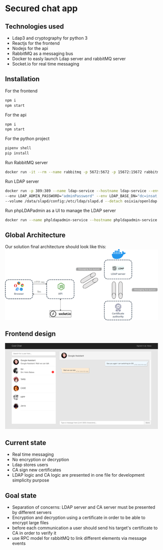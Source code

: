 # Secured chat app

## Technologies used

- Ldap3 and cryptography for python 3
- Reactjs for the frontend
- Nodejs for the api
- RabbitMQ as a messaging bus
- Docker to easly launch Ldap server and rabbitMQ server
- Socket.io for real time messaging

## Installation
For the frontend

```sh
npm i 
npm start
```

For the api

```sh
npm i 
npm start
```
For the python project

```sh
pipenv shell
pip install
```
Run RabbitMQ server

```sh
docker run -it --rm --name rabbitmq -p 5672:5672 -p 15672:15672 rabbitmq:3-management
```

Run LDAP server

```sh
docker run -p 389:389 --name ldap-service --hostname ldap-service --env LDAP_ORGANISATION="INSAT" --env LDAP_DOMAIN="insat.com" \
--env LDAP_ADMIN_PASSWORD="adminPassword" --env LDAP_BASE_DN="dc=insat,dc=com" --volume /data/slapd/database:/var/lib/ldap \
--volume /data/slapd/config:/etc/ldap/slapd.d --detach osixia/openldap:1.3.0
```

Run phpLDAPadmin as a UI to manage the LDAP server

```sh
docker run --name phpldapadmin-service --hostname phpldapadmin-service --link ldap-service:ldap-host --env PHPLDAPADMIN_LDAP_HOSTS=ldap-service --detach osixia/phpldapadmin:0.9.0
```
## Global Architecture

Our solution final architecture should look like this:
![Screenshot of architecure](./architecture.png)

## Frontend design

![Screenshot of architecure](./screenshot.png)

## Current state

- Real time messaging
- No encryption or decryption
- Ldap stores users
- CA sign new certificates
- LDAP logic and CA logic are presented in one file for development simplicity purpose
 

## Goal state

- Separation of concerns: LDAP server and CA server must be presented by different servers 
- Encryption and decryption using a certificate in order to be able to encrypt large files 
- before each communication a user should send his target's certificate to CA in order to verify it
- use RPC model for rabbitMQ to link different elements via message events

